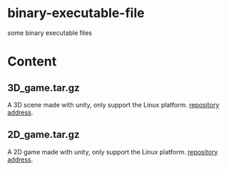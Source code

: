 # binary-executable-file
some binary executable files

# Content
## 3D_game.tar.gz
A 3D scene made with unity, only support the Linux platform. [repository address](https://github.com/Andrewpqc/3D-scene-demo).

## 2D_game.tar.gz
A 2D game made with unity, only support the Linux platform. [repository address](https://github.com/Andrewpqc/2D-scene-demo).